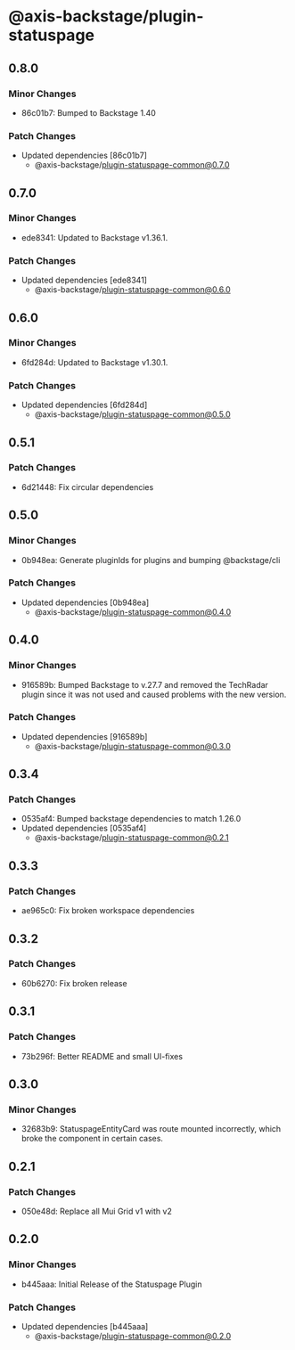 # @axis-backstage/plugin-statuspage

## 0.8.0

### Minor Changes

- 86c01b7: Bumped to Backstage 1.40

### Patch Changes

- Updated dependencies [86c01b7]
  - @axis-backstage/plugin-statuspage-common@0.7.0

## 0.7.0

### Minor Changes

- ede8341: Updated to Backstage v1.36.1.

### Patch Changes

- Updated dependencies [ede8341]
  - @axis-backstage/plugin-statuspage-common@0.6.0

## 0.6.0

### Minor Changes

- 6fd284d: Updated to Backstage v1.30.1.

### Patch Changes

- Updated dependencies [6fd284d]
  - @axis-backstage/plugin-statuspage-common@0.5.0

## 0.5.1

### Patch Changes

- 6d21448: Fix circular dependencies

## 0.5.0

### Minor Changes

- 0b948ea: Generate pluginIds for plugins and bumping @backstage/cli

### Patch Changes

- Updated dependencies [0b948ea]
  - @axis-backstage/plugin-statuspage-common@0.4.0

## 0.4.0

### Minor Changes

- 916589b: Bumped Backstage to v.27.7 and removed the TechRadar plugin since it was not used and caused problems with the new version.

### Patch Changes

- Updated dependencies [916589b]
  - @axis-backstage/plugin-statuspage-common@0.3.0

## 0.3.4

### Patch Changes

- 0535af4: Bumped backstage dependencies to match 1.26.0
- Updated dependencies [0535af4]
  - @axis-backstage/plugin-statuspage-common@0.2.1

## 0.3.3

### Patch Changes

- ae965c0: Fix broken workspace dependencies

## 0.3.2

### Patch Changes

- 60b6270: Fix broken release

## 0.3.1

### Patch Changes

- 73b296f: Better README and small UI-fixes

## 0.3.0

### Minor Changes

- 32683b9: StatuspageEntityCard was route mounted incorrectly, which broke the component in certain cases.

## 0.2.1

### Patch Changes

- 050e48d: Replace all Mui Grid v1 with v2

## 0.2.0

### Minor Changes

- b445aaa: Initial Release of the Statuspage Plugin

### Patch Changes

- Updated dependencies [b445aaa]
  - @axis-backstage/plugin-statuspage-common@0.2.0
